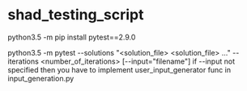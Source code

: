 # shad_testing_script

python3.5 -m pip install pytest==2.9.0

python3.5 -m pytest --solutions "<solution_file> <solution_file> ..." --iterations <number_of_iterations> [--input="filename"]
if --input not specified then you have to implement user_input_generator func in input_generation.py
